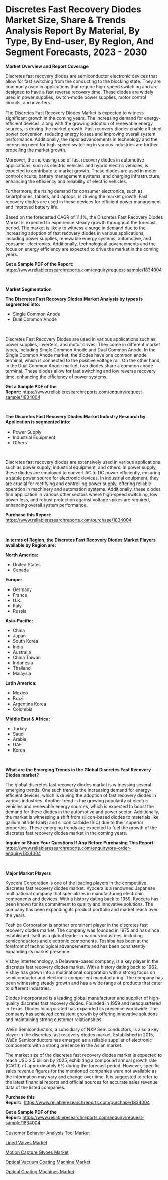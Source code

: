 <p><h1>Discretes Fast Recovery Diodes Market Size, Share & Trends Analysis Report By Material, By Type, By End-user, By Region, And Segment Forecasts, 2023 - 2030</h1></p><p><strong>Market Overview and Report Coverage</strong></p>
<p><p>Discretes fast recovery diodes are semiconductor electronic devices that allow for fast switching from the conducting to the blocking state. They are commonly used in applications that require high-speed switching and are designed to have a fast reverse recovery time. These diodes are widely used in power supplies, switch-mode power supplies, motor control circuits, and inverters.</p><p>The Discretes Fast Recovery Diodes Market is expected to witness significant growth in the coming years. The increasing demand for energy-efficient devices, along with the growing adoption of renewable energy sources, is driving the market growth. Fast recovery diodes enable efficient power conversion, reducing energy losses and improving overall system performance. Additionally, the rapid advancements in technology and the increasing need for high-speed switching in various industries are further propelling the market growth.</p><p>Moreover, the increasing use of fast recovery diodes in automotive applications, such as electric vehicles and hybrid electric vehicles, is expected to contribute to market growth. These diodes are used in motor control circuits, battery management systems, and charging infrastructure, enhancing the efficiency and reliability of electric vehicles.</p><p>Furthermore, the rising demand for consumer electronics, such as smartphones, tablets, and laptops, is driving the market growth. Fast recovery diodes are used in these devices for efficient power management and improved battery life.</p><p>Based on the forecasted CAGR of 11.1%, the Discretes Fast Recovery Diodes Market is expected to experience steady growth throughout the forecast period. The market is likely to witness a surge in demand due to the increasing adoption of fast recovery diodes in various applications, including power supplies, renewable energy systems, automotive, and consumer electronics. Additionally, technological advancements and the focus on energy efficiency are expected to drive the market in the coming years.</p></p>
<p><strong>Get a Sample PDF of the Report:</strong> <a href="https://www.reliableresearchreports.com/enquiry/request-sample/1834004">https://www.reliableresearchreports.com/enquiry/request-sample/1834004</a></p>
<p>&nbsp;</p>
<p><strong>Market Segmentation</strong></p>
<p><strong>The Discretes Fast Recovery Diodes Market Analysis by types is segmented into:</strong></p>
<p><ul><li>Single Common Anode</li><li>Dual Common Anode</li></ul></p>
<p>&nbsp;</p>
<p><p>Discretes Fast Recovery Diodes are used in various applications such as power supplies, inverters, and motor drives. They come in different market types, including Single Common Anode and Dual Common Anode. In the Single Common Anode market, the diodes have one common anode terminal, which is connected to the positive voltage rail. On the other hand, in the Dual Common Anode market, two diodes share a common anode terminal. These diodes allow for fast switching and low reverse recovery time, enhancing the efficiency of power systems.</p></p>
<p><strong>Get a Sample PDF of the Report:</strong>&nbsp;<a href="https://www.reliableresearchreports.com/enquiry/request-sample/1834004">https://www.reliableresearchreports.com/enquiry/request-sample/1834004</a></p>
<p>&nbsp;</p>
<p><strong>The Discretes Fast Recovery Diodes Market Industry Research by Application is segmented into:</strong></p>
<p><ul><li>Power Supply</li><li>Industrial Equipment</li><li>Others</li></ul></p>
<p>&nbsp;</p>
<p><p>Discretes fast recovery diodes are extensively used in various applications such as power supply, industrial equipment, and others. In power supply, these diodes are employed to convert AC to DC power efficiently, ensuring a stable power source for electronic devices. In industrial equipment, they are crucial for rectifying and controlling power supply, offering reliable operation in machinery and automation systems. Additionally, these diodes find application in various other sectors where high-speed switching, low power loss, and robust protection against voltage spikes are required, enhancing overall system performance.</p></p>
<p><strong>Purchase this Report:</strong>&nbsp; <a href="https://www.reliableresearchreports.com/purchase/1834004">https://www.reliableresearchreports.com/purchase/1834004</a></p>
<p>&nbsp;</p>
<p><strong>In terms of Region, the Discretes Fast Recovery Diodes Market Players available by Region are:</strong></p>
<p>
    <p> <strong> North America: </strong>
        <ul>
            <li>United States</li>
            <li>Canada</li>
        </ul>
        </p> 
    <p> <strong> Europe: </strong>
        <ul>
            <li>Germany</li>
            <li>France</li>
            <li>U.K.</li>
            <li>Italy</li>
            <li>Russia</li>
        </ul>
        </p> 
    <p> <strong> Asia-Pacific: </strong>
        <ul>
            <li>China</li>
            <li>Japan</li>
            <li>South Korea</li>
            <li>India</li>
            <li>Australia</li>
            <li>China Taiwan</li>
            <li>Indonesia</li>
            <li>Thailand</li>
            <li>Malaysia</li>
        </ul>
        </p> 
    <p> <strong> Latin America: </strong>
        <ul>
            <li>Mexico</li>
            <li>Brazil</li>
            <li>Argentina Korea</li>
            <li>Colombia</li>
        </ul>
        </p> 
    <p> <strong> Middle East & Africa: </strong>
        <ul>
            <li>Turkey</li>
            <li>Saudi</li>
            <li>Arabia</li>
            <li>UAE</li>
            <li>Korea</li>
        </ul>
    </p>
    </p>
<p>&nbsp;</p>
<p><strong>What are the Emerging Trends in the Global Discretes Fast Recovery Diodes market?</strong></p>
<p><p>The global discretes fast recovery diodes market is witnessing several emerging trends. One such trend is the increasing demand for energy-efficient devices, which is driving the adoption of fast recovery diodes in various industries. Another trend is the growing popularity of electric vehicles and renewable energy sources, which is expected to boost the demand for these diodes in the automotive and power sector. Additionally, the market is witnessing a shift from silicon-based diodes to materials like gallium nitride (GaN) and silicon carbide (SiC) due to their superior properties. These emerging trends are expected to fuel the growth of the discretes fast recovery diodes market in the coming years.</p></p>
<p><strong>Inquire or Share Your Questions If Any Before Purchasing This Report</strong>- <a href="https://www.reliableresearchreports.com/enquiry/pre-order-enquiry/1834004">https://www.reliableresearchreports.com/enquiry/pre-order-enquiry/1834004</a></p>
<p>&nbsp;</p>
<p><strong>Major Market Players</strong></p>
<p><p>Kyocera Corporation is one of the leading players in the competitive discretes fast recovery diodes market. Kyocera is a renowned Japanese multinational company that specializes in manufacturing electronic components and devices. With a history dating back to 1959, Kyocera has been known for its commitment to quality and innovative solutions. The company has been expanding its product portfolio and market reach over the years.</p><p>Toshiba Corporation is another prominent player in the discretes fast recovery diodes market. The company was founded in 1875 and has since established itself as a global leader in various industries, including semiconductors and electronic components. Toshiba has been at the forefront of technological advancements and has been consistently expanding its market presence.</p><p>Vishay Intertechnology, a Delaware-based company, is a key player in the discretes fast recovery diodes market. With a history dating back to 1962, Vishay has grown into a multinational corporation with a strong focus on semiconductor and electronic component manufacturing. The company has been witnessing steady growth and has a wide range of products that cater to different industries.</p><p>Diodes Incorporated is a leading global manufacturer and supplier of high-quality discretes fast recovery diodes. Founded in 1959 and headquartered in Texas, Diodes Incorporated has expanded its presence worldwide. The company has achieved consistent growth by offering innovative solutions and maintaining strong customer relationships.</p><p>WeEn Semiconductors, a subsidiary of NXP Semiconductors, is also a key player in the discretes fast recovery diodes market. Established in 2015, WeEn Semiconductors has emerged as a reliable supplier of electronic components with a strong presence in the Asian market.</p><p>The market size of the discretes fast recovery diodes market is expected to reach USD 2.5 billion by 2025, exhibiting a compound annual growth rate (CAGR) of approximately 6% during the forecast period. However, specific sales revenue figures for the mentioned companies were not available as the information may vary and change over time. It is suggested to refer to the latest financial reports and official sources for accurate sales revenue data of the listed companies.</p></p>
<p><strong>Purchase this Report:</strong>&nbsp;&nbsp;<a href="https://www.reliableresearchreports.com/purchase/1834004">https://www.reliableresearchreports.com/purchase/1834004</a></p>
<p></p>
<p><strong>Get a Sample PDF of the Report:</strong>&nbsp;<a href="https://www.reliableresearchreports.com/enquiry/request-sample/1834004">https://www.reliableresearchreports.com/enquiry/request-sample/1834004</a></p>
<p><p><a href="https://github.com/rahu1503/Market-Research-Report-List-1/blob/main/customer-behavior-analysis-tool-market.md">Customer Behavior Analysis Tool Market</a></p><p><a href="https://www.linkedin.com/pulse/lined-valves-market-research-report-provides-thorough-industry/">Lined Valves Market</a></p><p><a href="https://github.com/gshchiplitsov/Market-Research-Report-List-1/blob/main/motion-capture-glvoes-market.md">Motion Capture Glvoes Market</a></p><p><a href="https://medium.com/@caleighhane2777/optical-vacuum-coating-machine-market-trends-forecast-and-competitive-analysis-to-2030-b0504502fc48">Optical Vacuum Coating Machine Market</a></p><p><a href="https://medium.com/@irwingibson727/optical-coating-machines-market-insights-into-market-cagr-market-trends-and-growth-strategies-e6faa10c19f9">Optical Coating Machines Market</a></p></p>